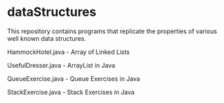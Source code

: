 # dataStructures
This repository contains programs that replicate the properties of various well known data structures.

HammockHotel.java - Array of Linked Lists

UsefulDresser.java - ArrayList in Java

QueueExercise.java - Queue Exercises in Java

StackExercise.java - Stack Exercises in Java

